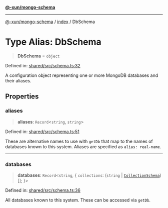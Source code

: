 [**@-xun/mongo-schema**](../../README.md)

***

[@-xun/mongo-schema](../../README.md) / [index](../README.md) / DbSchema

# Type Alias: DbSchema

> **DbSchema** = `object`

Defined in: [shared/src/schema.ts:32](https://github.com/Xunnamius/mongo-utils/blob/338b7589e5e51031f1d3bb7a988f4892cb8fc0ef/packages/shared/src/schema.ts#L32)

A configuration object representing one or more MongoDB databases and their
aliases.

## Properties

### aliases

> **aliases**: `Record`\<`string`, `string`\>

Defined in: [shared/src/schema.ts:51](https://github.com/Xunnamius/mongo-utils/blob/338b7589e5e51031f1d3bb7a988f4892cb8fc0ef/packages/shared/src/schema.ts#L51)

These are alternative names to use with `getDb` that map to the names of
databases known to this system. Aliases are specified as `alias:
real-name`.

***

### databases

> **databases**: `Record`\<`string`, \{ `collections`: (`string` \| [`CollectionSchema`](CollectionSchema.md))[]; \}\>

Defined in: [shared/src/schema.ts:36](https://github.com/Xunnamius/mongo-utils/blob/338b7589e5e51031f1d3bb7a988f4892cb8fc0ef/packages/shared/src/schema.ts#L36)

All databases known to this system. These can be accessed via `getDb`.
